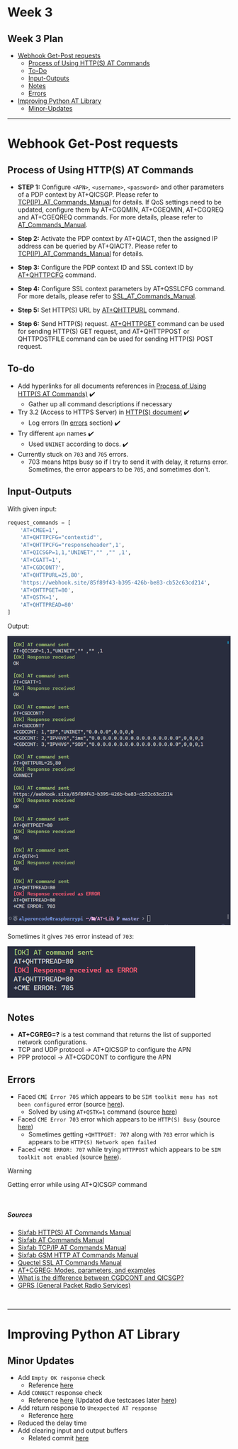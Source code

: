 # Week 3

## Week 3 Plan

- <u>[Webhook Get-Post requests](#webhook-get-post-requests)</u>
  - [Process of Using HTTP(S) AT Commands](#process-of-using-https-at-commands)
  - [To-Do](#to-do)
  - [Input-Outputs](#input-outputs)
  - [Notes](#notes)
  - [Errors](#errors)
- <u>[Improving Python AT Library](#improving-python-at-library)</u>
  - [Minor-Updates](#minor-updates)

<hr>

# Webhook Get-Post requests

## Process of Using HTTP(S) AT Commands

- **STEP 1:** Configure `<APN>`, `<username>`, `<password>` and other parameters of a PDP context by AT+QICSGP. Please refer to [TCP(IP)_AT_Commands_Manual](https://sixfab.com/wp-content/uploads/2018/09/Quectel_EC2xEG9xEM05_TCPIP_AT_Commands_Manual_V1.0.pdf) for details. If QoS settings need to be updated, configure them by AT+CGQMIN, AT+CGEQMIN, AT+CGQREQ and AT+CGEQREQ commands. For more details, please refer to [AT_Commands_Manual](https://sixfab.com/wp-content/uploads/2018/09/Quectel_EC25EC21_AT_Commands_Manual_V1.2.pdf).

- **Step 2:** Activate the PDP context by AT+QIACT, then the assigned IP address can be queried by AT+QIACT?. Please refer to [TCP(IP)_AT_Commands_Manual](https://sixfab.com/wp-content/uploads/2018/09/Quectel_EC2xEG9xEM05_TCPIP_AT_Commands_Manual_V1.0.pdf) for details.

- **Step 3:** Configure the PDP context ID and SSL context ID by [AT+QHTTPCFG](https://sixfab.com/wp-content/uploads/2018/09/Quectel_EC2xEG9xEM05_HTTPS_AT_Commands_Manual_V1.0.pdf) command.

- **Step 4:** Configure SSL context parameters by AT+QSSLCFG command. For more details, please refer to [SSL_AT_Commands_Manual](https://usermanual.wiki/Document/QuectelEC2x26EG9x26EM05SSLATCommandsManualV10.1735503669/view).

- **Step 5:** Set HTTP(S) URL by [AT+QHTTPURL](https://sixfab.com/wp-content/uploads/2018/09/Quectel_EC2xEG9xEM05_HTTPS_AT_Commands_Manual_V1.0.pdf) command.

- **Step 6:** Send HTTP(S) request. [AT+QHTTPGET](https://sixfab.com/wp-content/uploads/2018/09/Quectel_EC2xEG9xEM05_HTTPS_AT_Commands_Manual_V1.0.pdf) command can be used for sending HTTP(S) GET request, and AT+QHTTPPOST or QHTTPOSTFILE command can be used for sending HTTP(S) POST request.

## To-do

- Add hyperlinks for all documents references in [Process of Using HTTP(S AT Commands)](#process-of-using-https-at-commands) ✔️
  - Gather up all command descriptions if necessary
- Try 3.2 (Access to HTTPS Server) in [HTTP(S) document](https://sixfab.com/wp-content/uploads/2018/09/Quectel_EC2xEG9xEM05_HTTPS_AT_Commands_Manual_V1.0.pdf) ✔️
  - Log errors (In [errors](#errors) section) ✔️
- Try different `apn` names ✔️
  - Used `UNINET` according to docs. ✔️
- Currently stuck on `703` and `705` errors.
  - 703 means https busy so if I try to send it with delay, it returns error. Sometimes, the error appears to be `705`, and sometimes don't.

## Input-Outputs

With given input:
```python
request_commands = [
    'AT+CMEE=1',
    'AT+QHTTPCFG="contextid"',
    'AT+QHTTPCFG="responseheader",1',
    'AT+QICSGP=1,1,"UNINET","" ,"" ,1',
    'AT+CGATT=1',
    'AT+CGDCONT?',
    'AT+QHTTPURL=25,80',
    'https://webhook.site/85f89f43-b395-426b-be83-cb52c63cd214',
    'AT+QHTTPGET=80',
    'AT+QSTK=1',
    'AT+QHTTPREAD=80'
]
```

Output:

![InputOutput1](../../images/InputOutput1.PNG)

Sometimes it gives `705` error instead of `703`:

![InputOutput2](../../images/InputOutput2.PNG)

## Notes

- **AT+CGREG=?** is a test command that returns the list of supported network configurations.
- TCP and UDP protocol -> AT+QICSGP to configure the APN
- PPP protocol -> AT+CGDCONT to configure the APN


## Errors

- Faced `CME Error 705` which appears to be `SIM toolkit menu has not been configured` error (source [here](https://www.multitech.net/developer/wp-content/uploads/2010/03/S000474A.pdf)).
  - Solved by using `AT+QSTK=1` command (source [here](https://forums.quectel.com/t/at-command-for-interacting-with-stk-is-needed/25234))
- Faced `CME Error 703` error which appears to be `HTTP(S) Busy` (source [here](https://sixfab.com/wp-content/uploads/2018/10/Quectel_BG96_HTTPS_AT_Commands_Manual_V1.0.pdf))
  - Sometimes getting `+QHTTPGET: 707` along with `703` error which is appears to be `HTTP(S) Network open failed`
- Faced `+CME ERROR: 707` while trying `HTTPPOST` which appears to be `SIM toolkit not enabled` (source [here](https://www.multitech.net/developer/wp-content/uploads/2010/03/S000474A.pdf)).
> [!WARNING]
> Getting error while using AT+QICSGP command

<br>

##### Sources

- [Sixfab HTTP(S) AT Commands Manual](https://sixfab.com/wp-content/uploads/2018/09/Quectel_EC2xEG9xEM05_HTTPS_AT_Commands_Manual_V1.0.pdf)
- [Sixfab AT Commands Manual](https://sixfab.com/wp-content/uploads/2018/09/Quectel_EC25EC21_AT_Commands_Manual_V1.2.pdf)
- [Sixfab TCP/IP AT Commands Manual](https://sixfab.com/wp-content/uploads/2018/09/Quectel_EC2xEG9xEM05_TCPIP_AT_Commands_Manual_V1.0.pdf)
- [Sixfab GSM HTTP AT Commands Manual](https://sixfab.com/wp-content/uploads/2019/10/Quectel_GSM_HTTP_AT_Commands_Manual_V1.4.pdf)
- [Quectel SSL AT Commands Manual](https://usermanual.wiki/Document/QuectelEC2x26EG9x26EM05SSLATCommandsManualV10.1735503669/view)
- [AT+CGREG: Modes, parameters, and examples](https://onomondo.com/blog/at-command-cgreg/#overview)
- [What is the difference between CGDCONT and QICSGP?](https://forums.quectel.com/t/what-is-the-difference-between-cgdcont-and-qicsgp/152)
- [GPRS (General Packet Radio Services)](https://www.techtarget.com/searchmobilecomputing/definition/GPRS)

<br><hr>

# Improving Python AT Library

## Minor Updates

- Add `Empty OK response` check
  - Reference [here](https://github.com/Alperencode/AT-Lib/commit/0baa2ac691312461cc242cc6701e0d312f5957b4#diff-225e7cfc4be956dfc27a380f6db386cdd5c88abc9482236efcfc1b5dfa79f198R98)
- Add `CONNECT` response check
  - Reference [here](https://github.com/Alperencode/AT-Lib/commit/0baa2ac691312461cc242cc6701e0d312f5957b4#diff-225e7cfc4be956dfc27a380f6db386cdd5c88abc9482236efcfc1b5dfa79f198R109-R112) (Updated due testcases later [here](https://github.com/Alperencode/AT-Lib/commit/3a609c24e69418bdf78edfea4b78a8770458303c#diff-225e7cfc4be956dfc27a380f6db386cdd5c88abc9482236efcfc1b5dfa79f198R109-R112))
- Add return response to `Unexpected AT response`
  - Reference [here](https://github.com/Alperencode/AT-Lib/commit/0baa2ac691312461cc242cc6701e0d312f5957b4#diff-225e7cfc4be956dfc27a380f6db386cdd5c88abc9482236efcfc1b5dfa79f198R115)
- Reduced the delay time 
- Add clearing input and output buffers
  - Related commit [here](https://github.com/Alperencode/AT-Lib/commit/0aca446582c9c8dba5122187121611d0bedda31d)